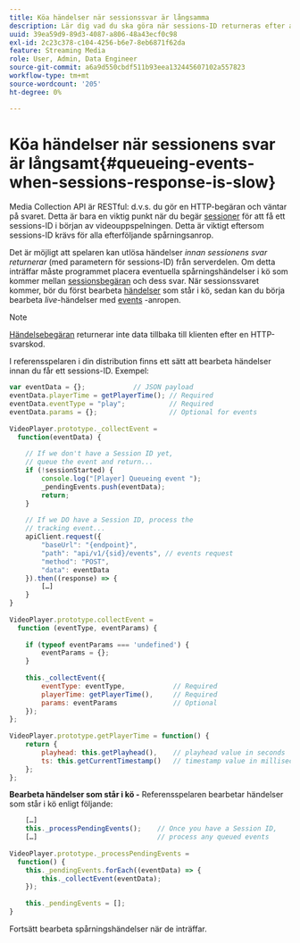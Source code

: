 ```yaml
---
title: Köa händelser när sessionssvar är långsamma
description: Lär dig vad du ska göra när sessions-ID returneras efter att spelaren har aktiverat händelser.
uuid: 39ea59d9-89d3-4087-a806-48a43ecf0c98
exl-id: 2c23c378-c104-4256-b6e7-8eb6871f62da
feature: Streaming Media
role: User, Admin, Data Engineer
source-git-commit: a6a9d550cbdf511b93eea132445607102a557823
workflow-type: tm+mt
source-wordcount: '205'
ht-degree: 0%

---
```


# Köa händelser när sessionens svar är långsamt{#queueing-events-when-sessions-response-is-slow}

Media Collection API är RESTful: d.v.s. du gör en HTTP-begäran och väntar på svaret. Detta är bara en viktig punkt när du begär [sessioner](../mc-api-ref/mc-api-sessions-req.md) för att få ett sessions-ID i början av videouppspelningen. Detta är viktigt eftersom sessions-ID krävs för alla efterföljande spårningsanrop.

Det är möjligt att spelaren kan utlösa händelser _innan sessionens svar returnerar_ (med parametern för sessions-ID) från serverdelen. Om detta inträffar måste programmet placera eventuella spårningshändelser i kö som kommer mellan [sessionsbegäran](../mc-api-ref/mc-api-sessions-req.md) och dess svar. När sessionssvaret kommer, bör du först bearbeta [händelser](../mc-api-ref/mc-api-events-req.md) som står i kö, sedan kan du börja bearbeta _live_-händelser med [events](../mc-api-ref/mc-api-events-req.md) -anropen.

>[!NOTE]
>
>[Händelsebegäran](../mc-api-ref/mc-api-events-req.md) returnerar inte data tillbaka till klienten efter en HTTP-svarskod.

I referensspelaren i din distribution finns ett sätt att bearbeta händelser innan du får ett sessions-ID. Exempel:

```js
var eventData = {};            // JSON payload 
eventData.playerTime = getPlayerTime(); // Required 
eventData.eventType = "play";           // Required 
eventData.params = {};                  // Optional for events 
 
VideoPlayer.prototype._collectEvent =  
  function(eventData) { 
 
    // If we don't have a Session ID yet,  
    // queue the event and return... 
    if (!sessionStarted) { 
        console.log("[Player] Queueing event "); 
        _pendingEvents.push(eventData); 
        return; 
    } 
 
    // If we DO have a Session ID, process the 
    // tracking event...     
    apiClient.request({ 
        "baseUrl": "{endpoint}", 
        "path": "api/v1/{sid}/events", // events request 
        "method": "POST", 
        "data": eventData 
    }).then((response) => {   
        […] 
    } 
} 
 
VideoPlayer.prototype.collectEvent =  
  function (eventType, eventParams) { 
         
    if (typeof eventParams === 'undefined') {   
        eventParams = {}; 
    } 
 
    this._collectEvent({                   
        eventType: eventType,            // Required 
        playerTime: getPlayerTime(),     // Required 
        params: eventParams              // Optional  
    });                                    
}; 
 
VideoPlayer.prototype.getPlayerTime = function() { 
    return { 
        playhead: this.getPlayhead(),    // playhead value in seconds 
        ts: this.getCurrentTimestamp()   // timestamp value in milliseconds 
    }; 
};
```

**Bearbeta händelser som står i kö -** Referensspelaren bearbetar händelser som står i kö enligt följande:

```js
    […] 
    this._processPendingEvents();    // Once you have a Session ID, 
    […]                              // process any queued events 
 
VideoPlayer.prototype._processPendingEvents =  
  function() { 
    this._pendingEvents.forEach((eventData) => { 
        this._collectEvent(eventData); 
    }); 
 
    this._pendingEvents = []; 
}
```

Fortsätt bearbeta spårningshändelser när de inträffar.
